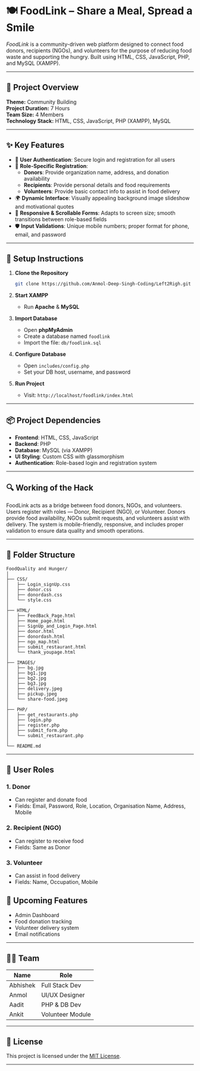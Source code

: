 
# 🍽 FoodLink – Share a Meal, Spread a Smile

*FoodLink* is a community-driven web platform designed to connect food donors, recipients (NGOs), and volunteers for the purpose of reducing food waste and supporting the hungry. Built using HTML, CSS, JavaScript, PHP, and MySQL (XAMPP).

---

## 🧠 Project Overview

**Theme:** Community Building  
**Project Duration:** 7 Hours  
**Team Size:** 4 Members  
**Technology Stack:** HTML, CSS, JavaScript, PHP (XAMPP), MySQL

---

## ✨ Key Features

- 🔐 **User Authentication**: Secure login and registration for all users
- 👤 **Role-Specific Registration**:
  - **Donors**: Provide organization name, address, and donation availability
  - **Recipients**: Provide personal details and food requirements
  - **Volunteers**: Provide basic contact info to assist in food delivery
- 🌍 **Dynamic Interface**: Visually appealing background image slideshow and motivational quotes
- 📱 **Responsive & Scrollable Forms**: Adapts to screen size; smooth transitions between role-based fields
- 🛡️ **Input Validations**: Unique mobile numbers; proper format for phone, email, and password

---


## 🔧 Setup Instructions

1. **Clone the Repository**
   ```bash
   git clone https://github.com/Anmol-Deep-Singh-Coding/Left2Righ.git
   ```

2. **Start XAMPP**
   - Run **Apache** & **MySQL**

3. **Import Database**
   - Open **phpMyAdmin**
   - Create a database named `foodlink`
   - Import the file: `db/foodlink.sql`

4. **Configure Database**
   - Open `includes/config.php`
   - Set your DB host, username, and password

5. **Run Project**
   - Visit: `http://localhost/foodlink/index.html`

---

## 📦 Project Dependencies

- **Frontend**: HTML, CSS, JavaScript  
- **Backend**: PHP  
- **Database**: MySQL (via XAMPP)  
- **UI Styling**: Custom CSS with glassmorphism  
- **Authentication**: Role-based login and registration system

---

## 🔍 Working of the Hack

FoodLink acts as a bridge between food donors, NGOs, and volunteers. Users register with roles — Donor, Recipient (NGO), or Volunteer. Donors provide food availability, NGOs submit requests, and volunteers assist with delivery. The system is mobile-friendly, responsive, and includes proper validation to ensure data quality and smooth operations.

---

## 📁 Folder Structure

```
FoodQuality and Hunger/
│
├── CSS/
│   ├── Login_signUp.css
│   ├── donor.css
│   ├── donordash.css
│   └── style.css
│
├── HTML/
│   ├── FeedBack_Page.html
│   ├── Home_page.html
│   ├── SignUp_and_Login_Page.html
│   ├── donor.html
│   ├── donordash.html
│   ├── ngo_map.html
│   ├── submit_restaurant.html
│   └── thank_youpage.html
│
├── IMAGES/
│   ├── bg.jpg
│   ├── bg1.jpg
│   ├── bg2.jpg
│   ├── bg3.jpg
│   ├── delivery.jpeg
│   ├── pickup.jpeg
│   └── share-food.jpeg
│
├── PHP/
│   ├── get_restaurants.php
│   ├── login.php
│   ├── register.php
│   ├── submit_form.php
│   └── submit_restaurant.php
│
└── README.md

```

---

## 👥 User Roles

### 1. Donor
- Can register and donate food  
- Fields: Email, Password, Role, Location, Organisation Name, Address, Mobile

### 2. Recipient (NGO)
- Can register to receive food  
- Fields: Same as Donor

### 3. Volunteer
- Can assist in food delivery  
- Fields: Name, Occupation, Mobile



## 🚀 Upcoming Features

- Admin Dashboard  
- Food donation tracking  
- Volunteer delivery system  
- Email notifications

---

## 👨‍💻 Team

| Name        | Role             |
|-------------|------------------|
| Abhishek    | Full Stack Dev   |
| Anmol       | UI/UX Designer   |
| Aadit       | PHP & DB Dev     |
| Ankit       | Volunteer Module |

---

## 📄 License

This project is licensed under the [MIT License](LICENSE).

---

